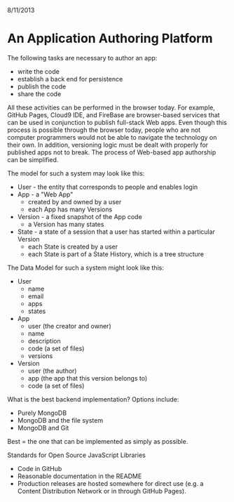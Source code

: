 8/11/2013

# An Application Authoring Platform

The following tasks are necessary to author an app:

 * write the code
 * establish a back end for persistence
 * publish the code
 * share the code

All these activities can be performed in the browser today. For example, GitHub Pages, Cloud9 IDE, and FireBase are browser-based services that can be used in conjunction to publish full-stack Web apps. Even though this process is possible through the browser today, people who are not computer programmers would not be able to navigate the technology on their own. In addition, versioning logic must be dealt with properly for published apps not to break. The process of Web-based app authorship can be simplified.

The model for such a system may look like this:

 * User - the entity that corresponds to people and enables login
 * App - a "Web App"
   * created by and owned by a user
   * each App has many Versions
 * Version - a fixed snapshot of the App code
   * a Version has many states
 * State - a state of a session that a user has started within a particular Version
   * each State is created by a user
   * each State is part of a State History, which is a tree structure

The Data Model for such a system might look like this:

 * User
   * name
   * email
   * apps
   * states
 * App
   * user (the creator and owner)
   * name
   * description
   * code (a set of files)
   * versions
 * Version
   * user (the author)
   * app (the app that this version belongs to)
   * code (a set of files)

What is the best backend implementation? Options include:

 * Purely MongoDB
 * MongoDB and the file system
 * MongoDB and Git

Best = the one that can be implemented as simply as possible.

Standards for Open Source JavaScript Libraries

 * Code in GitHub
 * Reasonable documentation in the README
 * Production releases are hosted somewhere for direct use (e.g. a Content Distribution Network or in through GitHub Pages).
